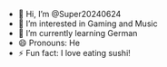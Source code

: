 - 👋 Hi, I’m @Super20240624
- 👀 I’m interested in Gaming and Music
- 🌱 I’m currently learning German
- 😄 Pronouns: He
- ⚡ Fun fact: I love eating sushi!
